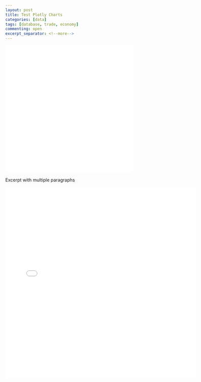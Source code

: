 ```yaml
---
layout: post
title: Test Plotly Charts
categories: [data]
tags: [database, trade, economy]
commenting: open
excerpt_separator: <!--more-->
---
```

<iframe width="400" height="400" frameborder="0" scrolling="no" src="//plot.ly/~morreene/7.embed"></iframe>

Excerpt with multiple paragraphs
<!--more-->

<iframe width="600" height="600" frameborder="0" scrolling="no" src="//plot.ly/~morreene/7.embed"></iframe>
